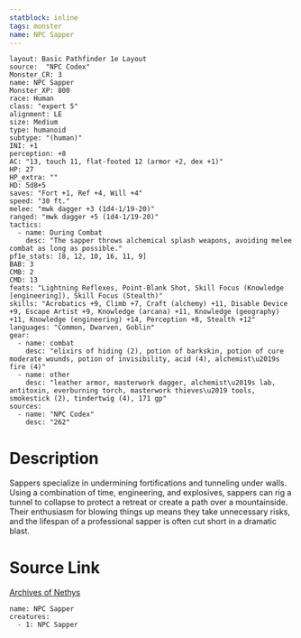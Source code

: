 ```yaml
---
statblock: inline
tags: monster
name: NPC Sapper
---
```

```statblock
layout: Basic Pathfinder 1e Layout
source:  "NPC Codex"
Monster_CR: 3
name: NPC Sapper
Monster_XP: 800
race: Human
class: "expert 5"
alignment: LE
size: Medium
type: humanoid
subtype: "(human)"
INI: +1
perception: +8
AC: "13, touch 11, flat-footed 12 (armor +2, dex +1)"
HP: 27
HP_extra: ""
HD: 5d8+5
saves: "Fort +1, Ref +4, Will +4"
speed: "30 ft."
melee: "mwk dagger +3 (1d4-1/19-20)"
ranged: "mwk dagger +5 (1d4-1/19-20)"
tactics:
  - name: During Combat
    desc: "The sapper throws alchemical splash weapons, avoiding melee combat as long as possible."
pf1e_stats: [8, 12, 10, 16, 11, 9]
BAB: 3
CMB: 2
CMD: 13
feats: "Lightning Reflexes, Point-Blank Shot, Skill Focus (Knowledge [engineering]), Skill Focus (Stealth)"
skills: "Acrobatics +9, Climb +7, Craft (alchemy) +11, Disable Device +9, Escape Artist +9, Knowledge (arcana) +11, Knowledge (geography) +11, Knowledge (engineering) +14, Perception +8, Stealth +12"
languages: "Common, Dwarven, Goblin"
gear:
  - name: combat
    desc: "elixirs of hiding (2), potion of barkskin, potion of cure moderate wounds, potion of invisibility, acid (4), alchemist\u2019s fire (4)"
  - name: other
    desc: "leather armor, masterwork dagger, alchemist\u2019s lab, antitoxin, everburning torch, masterwork thieves\u2019 tools, smokestick (2), tindertwig (4), 171 gp"
sources:
  - name: "NPC Codex"
    desc: "262"
```
# Description
Sappers specialize in undermining fortifications and tunneling under walls. Using a combination of time, engineering, and explosives, sappers can rig a tunnel to collapse to protect a retreat or create a path over a mountainside. Their enthusiasm for blowing things up means they take unnecessary risks, and the lifespan of a professional sapper is often cut short in a dramatic blast.
# Source Link
[Archives of Nethys](https://aonprd.com/NPCDisplay.aspx?ItemName=Sapper)
```encounter-table
name: NPC Sapper
creatures:
  - 1: NPC Sapper
```
